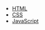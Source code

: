 * [HTML](https://developer.mozilla.org/zh-CN/docs/Learn/HTML)
* [CSS](https://developer.mozilla.org/zh-CN/docs/Learn/CSS)
* [JavaScript](https://developer.mozilla.org/zh-CN/docs/Learn/JavaScript)

